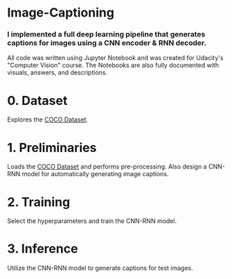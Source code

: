 # Image-Captioning

### I implemented a full deep learning pipeline that generates captions for images using a CNN encoder & RNN decoder.

All code was written using Jupyter Notebook and was created for Udacity's "Computer Vision" course. The Notebooks are also fully documented with visuals, answers, and descriptions. 

# 0. Dataset

Explores the [COCO Dataset](https://cocodataset.org/#home).

# 1. Preliminaries

Loads the [COCO Dataset](https://cocodataset.org/#home) and performs pre-processing. Also design a CNN-RNN model for automatically generating image captions.

# 2. Training

Select the hyperparameters and train the CNN-RNN model.

# 3. Inference

Utilize the CNN-RNN model to generate captions for test images. 
